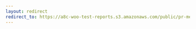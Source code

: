 ```yaml
---
layout: redirect
redirect_to: https://a8c-woo-test-reports.s3.amazonaws.com/public/pr-merge/41243/api/index.html
---
```

